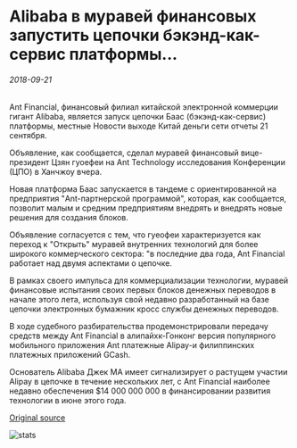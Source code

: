 # Alibaba в муравей финансовых запустить цепочки бэкэнд-как-сервис платформы...

###### 2018-09-21

Ant Financial, финансовый филиал китайской электронной коммерции гигант Alibaba, является запуск цепочки Баас (бэкэнд-как-сервис) платформы, местные Новости выходе Китай деньги сети отчеты 21 сентября.

Объявление, как сообщается, сделал муравей финансовый вице-президент Цзян гуоефеи на Ant Technology исследования Конференции (ЦПО) в Ханчжоу вчера.

Новая платформа Баас запускается в тандеме с ориентированной на предприятия "Ant-партнерской программой", которая, как сообщается, позволит малым и средним предприятиям внедрять и внедрять новые решения для создания блоков.

Объявление согласуется с тем, что гуеофеи характеризуется как переход к "Открыть" муравей внутренних технологий для более широкого коммерческого сектора: "в последние два года, Ant Financial работает над двумя аспектами о цепочке.

В рамках своего импульса для коммерциализации технологии, муравей финансовые испытания своих первых блоков денежных переводов в начале этого лета, используя свой недавно разработанный на базе цепочки электронных бумажник кросс службы денежных переводов.

В ходе судебного разбирательства продемонстрировали передачу средств между Ant Financial в алипайхк-Гонконг версия популярного мобильного приложения Ant платежные Alipay-и филиппинских платежных приложений GCash.

Основатель Alibaba Джек МА имеет сигнализирует о растущем участии Alipay в цепочке в течение нескольких лет, с Ant Financial наиболее недавно обеспечения $14 000 000 000 в финансировании развития технологии в июне этого года.

[Original source](https://cointelegraph.com/news/alibabas-ant-financial-to-launch-blockchain-backend-as-a-service-platform)

![stats](https://c.statcounter.com/11760860/0/a89fa40b/1/ "stats")
